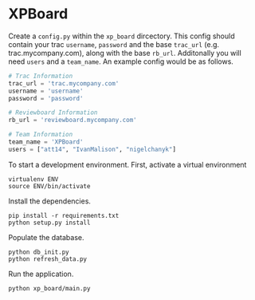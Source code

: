 XPBoard
=======

Create a `config.py` within the `xp_board` dircectory. This config should contain your trac `username`, `password` and the base `trac_url` (e.g. trac.mycompany.com), along with the base `rb_url`. Additonally you will need `users` and a `team_name`. An example config would be as follows.

```python
# Trac Information
trac_url = 'trac.mycompany.com'
username = 'username'
password = 'password'

# Reviewboard Information
rb_url = 'reviewboard.mycompany.com'

# Team Information
team_name = 'XPBoard'
users = ["att14", "IvanMalison", "nigelchanyk"]
```

To start a development environment. First, activate a virtual environment
```
virtualenv ENV
source ENV/bin/activate
```

Install the dependencies.
```
pip install -r requirements.txt
python setup.py install
```

Populate the database.
```
python db_init.py
python refresh_data.py
```

Run the application.
```
python xp_board/main.py
```
